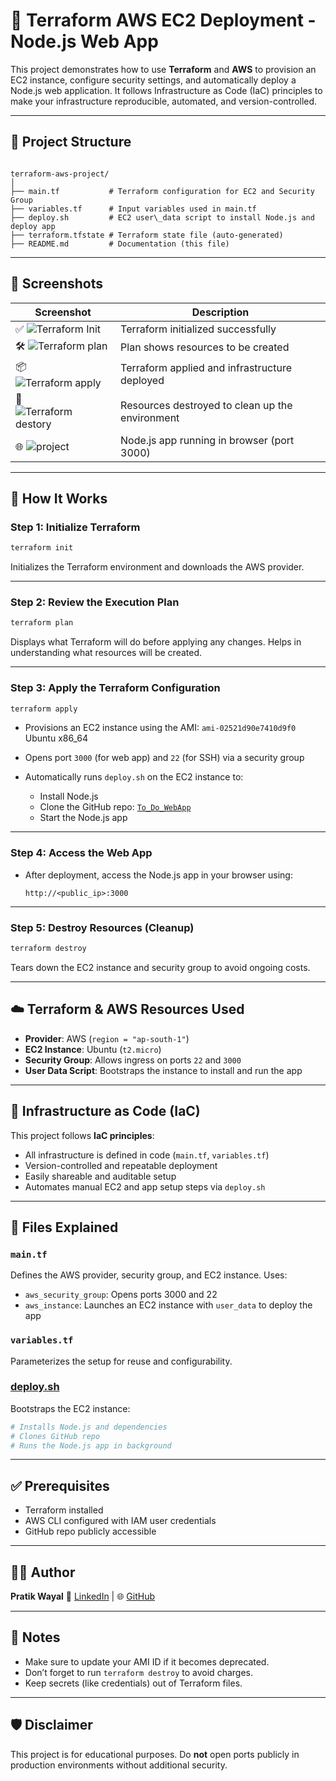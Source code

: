 # 🚀 Terraform AWS EC2 Deployment - Node.js Web App

This project demonstrates how to use **Terraform** and **AWS** to provision an EC2 instance, configure security settings, and automatically deploy a Node.js web application. It follows Infrastructure as Code (IaC) principles to make your infrastructure reproducible, automated, and version-controlled.

---

## 📁 Project Structure

```

terraform-aws-project/
│
├── main.tf           # Terraform configuration for EC2 and Security Group
├── variables.tf      # Input variables used in main.tf
├── deploy.sh         # EC2 user\_data script to install Node.js and deploy app
├── terraform.tfstate # Terraform state file (auto-generated)
├── README.md         # Documentation (this file)

````

---

## 📸 Screenshots

| Screenshot | Description |
|-----------|-------------|
| ✅ ![Terraform Init](screenshots/init.png) | Terraform initialized successfully |
| 🛠️ ![Terraform plan](screenshots/plan.png) | Plan shows resources to be created |
| 📦 ![Terraform apply](screenshots/apply.png) | Terraform applied and infrastructure deployed |
| 🧨 ![Terraform destory](screenshots/destroy.png) | Resources destroyed to clean up the environment |
| 🌐 ![ project](screenshots/final.png)| Node.js app running in browser (port 3000) |


---

## 🔧 How It Works

### Step 1: Initialize Terraform

```bash
terraform init
````

Initializes the Terraform environment and downloads the AWS provider.

---

### Step 2: Review the Execution Plan

```bash
terraform plan
```

Displays what Terraform will do before applying any changes. Helps in understanding what resources will be created.

---

### Step 3: Apply the Terraform Configuration

```bash
terraform apply
```

* Provisions an EC2 instance using the AMI: `ami-02521d90e7410d9f0` Ubuntu x86_64
* Opens port `3000` (for web app) and `22` (for SSH) via a security group
* Automatically runs `deploy.sh` on the EC2 instance to:

  * Install Node.js
  * Clone the GitHub repo: [`To_Do_WebApp`](https://github.com/pratikwayal01/To_Do_WebApp)
  * Start the Node.js app

---

### Step 4: Access the Web App

* After deployment, access the Node.js app in your browser using:

  ```
  http://<public_ip>:3000
  ```

---

### Step 5: Destroy Resources (Cleanup)

```bash
terraform destroy
```

Tears down the EC2 instance and security group to avoid ongoing costs.

---

## ☁️ Terraform & AWS Resources Used

* **Provider**: AWS (`region = "ap-south-1"`)
* **EC2 Instance**: Ubuntu (`t2.micro`)
* **Security Group**: Allows ingress on ports `22` and `3000`
* **User Data Script**: Bootstraps the instance to install and run the app

---

## 📜 Infrastructure as Code (IaC)

This project follows **IaC principles**:

* All infrastructure is defined in code (`main.tf`, `variables.tf`)
* Version-controlled and repeatable deployment
* Easily shareable and auditable setup
* Automates manual EC2 and app setup steps via `deploy.sh`

---

## 📂 Files Explained

### `main.tf`

Defines the AWS provider, security group, and EC2 instance. Uses:

* `aws_security_group`: Opens ports 3000 and 22
* `aws_instance`: Launches an EC2 instance with `user_data` to deploy the app

### `variables.tf`

Parameterizes the setup for reuse and configurability.

### [deploy.sh](deploy.sh)

Bootstraps the EC2 instance:

```bash
# Installs Node.js and dependencies
# Clones GitHub repo
# Runs the Node.js app in background
```

---

## ✅ Prerequisites

* Terraform installed
* AWS CLI configured with IAM user credentials
* GitHub repo publicly accessible

---

## 👨‍💻 Author

**Pratik Wayal**
📧 [LinkedIn](https://linkedin.com/in/pratikwayal) | 🌐 [GitHub](https://github.com/pratikwayal01)

---

## 📌 Notes

* Make sure to update your AMI ID if it becomes deprecated.
* Don’t forget to run `terraform destroy` to avoid charges.
* Keep secrets (like credentials) out of Terraform files.

---

## 🛡️ Disclaimer

This project is for educational purposes. Do **not** open ports publicly in production environments without additional security.
